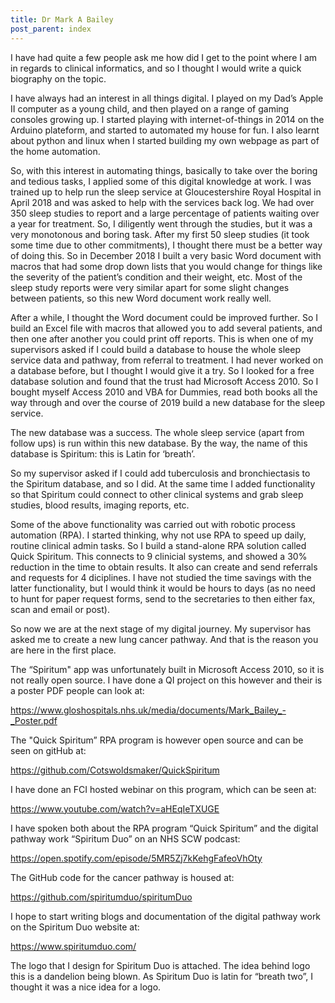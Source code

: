 ```yaml
---
title: Dr Mark A Bailey
post_parent: index
---
```


I have had quite a few people ask me how did I get to the point where I am in regards to clinical informatics, and so I thought I would write a quick biography on the topic.

I have always had an interest in all things digital. I played on my Dad’s Apple II computer as a young child, and then played on a range of gaming consoles growing up. I started playing with internet-of-things in 2014 on the Arduino plateform, and started to automated my house for fun. I also learnt about python and linux when I started building my own webpage as part of the home automation.

So, with this interest in automating things, basically to take over the boring and tedious tasks, I applied some of this digital knowledge at work. I was trained up to help run the sleep service at Gloucestershire Royal Hospital in April 2018 and was asked to help with the services back log. We had over 350 sleep studies to report and a large percentage of patients waiting over a year for treatment. So, I diligently went through the studies, but it was a very monotonous and boring task. After my first 50 sleep studies (it took some time due to other commitments), I thought there must be a better way of doing this. So in December 2018 I built a very basic Word document with macros that had some drop down lists that you would change for things like the severity of the patient’s condition and their weight, etc. Most of the sleep study reports were very similar apart for some slight changes between patients, so this new Word document work really well.

After a while, I thought the Word document could be improved further. So I build an Excel file with macros that allowed you to add several patients, and then one after another you could print off reports. This is when one of my supervisors asked if I could build a database to house the whole sleep service data and pathway, from referral to treatment. I had never worked on a database before, but I thought I would give it a try. So I looked for a free database solution and found that the trust had Microsoft Access 2010. So I bought myself Access 2010 and VBA for Dummies, read both books all the way through and over the course of 2019 build a new database for the sleep service.

The new database was a success. The whole sleep service (apart from follow ups) is run within this new database. By the way, the name of this database is Spiritum: this is Latin for ‘breath’.

So my supervisor asked if I could add tuberculosis and bronchiectasis to the Spiritum database, and so I did. At the same time I added functionality so that Spiritum could connect to other clinical systems and grab sleep studies, blood results, imaging reports, etc.

Some of the above functionality was carried out with robotic process automation (RPA). I started thinking, why not use RPA to speed up daily, routine clinical admin tasks. So I build a stand-alone RPA solution called Quick Spiritum. This connects to 9 clinicial systems, and showed a 30% reduction in the time to obtain results. It also can create and send referrals and requests for 4 diciplines. I have not studied the time savings with the latter functionality, but I would think it would be hours to days (as no need to hunt for paper request forms, send to the secretaries to then either fax, scan and email or post).

So now we are at the next stage of my digital journey. My supervisor has asked me to create a new lung cancer pathway. And that is the reason you are here in the first place.

The “Spiritum" app was unfortunately built in Microsoft Access 2010, so it is not really open source. I have done a QI project on this however and their is a poster PDF people can look at:

https://www.gloshospitals.nhs.uk/media/documents/Mark_Bailey_-_Poster.pdf

The "Quick Spiritum” RPA program is however open source and can be seen on gitHub at:

https://github.com/Cotswoldsmaker/QuickSpiritum

I have done an FCI hosted webinar on this program, which can be seen at:

https://www.youtube.com/watch?v=aHEqIeTXUGE

I have spoken both about the RPA program “Quick Spiritum” and the digital pathway work “Spiritum Duo” on an NHS SCW podcast:

https://open.spotify.com/episode/5MR5Zj7kKehgFafeoVhOty

The GitHub code for the cancer pathway is housed at:

https://github.com/spiritumduo/spiritumDuo

I hope to start writing blogs and documentation of the digital pathway work on the Spiritum Duo website at:

https://www.spiritumduo.com/

The logo that I design for Spiritum Duo is attached. The idea behind logo this is a dandelion being blown. As Spiritum Duo is latin for “breath two”, I thought it was a nice idea for a logo.